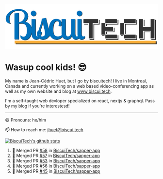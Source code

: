 ![BiscuiTech Logo](https://github.com/BiscuiTech/BiscuiTech/blob/master/BiscuiTech%20Logo%20(2019)%20(Small).png)
# Wasup cool kids! 😎

My name is Jean-Cédric Huet, but I go by biscuitech! I live in Montreal, Canada and currently working on a web based video-conferencing app as well as my own website and blog at www.biscui.tech.

I'm a self-taught web devloper specialized on react, nextjs & graphql. Pass by [my blog](https://www.biscui.tech/en/blog) if you're interestesd!
______
😄 Pronouns: he/him

📫 How to reach me: jhuet@biscui.tech

[![BiscuiTech's github stats](https://github-readme-stats.vercel.app/api?username=biscuitech)](https://github.com/anuraghazra/github-readme-stats)

<!--START_SECTION:activity-->
1. 🎉 Merged PR [#58](https://github.com/BiscuiTech/sapper-app/pull/58) in [BiscuiTech/sapper-app](https://github.com/BiscuiTech/sapper-app)
2. 🎉 Merged PR [#57](https://github.com/BiscuiTech/sapper-app/pull/57) in [BiscuiTech/sapper-app](https://github.com/BiscuiTech/sapper-app)
3. 🎉 Merged PR [#53](https://github.com/BiscuiTech/sapper-app/pull/53) in [BiscuiTech/sapper-app](https://github.com/BiscuiTech/sapper-app)
4. 🎉 Merged PR [#56](https://github.com/BiscuiTech/sapper-app/pull/56) in [BiscuiTech/sapper-app](https://github.com/BiscuiTech/sapper-app)
5. 🎉 Merged PR [#45](https://github.com/BiscuiTech/sapper-app/pull/45) in [BiscuiTech/sapper-app](https://github.com/BiscuiTech/sapper-app)
<!--END_SECTION:activity-->

